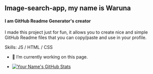 ## Image-search-app, my name is Waruna
#### I am GitHub Readme Generator's creator


I made this project just for fun, it allows you to create nice and simple GitHub Readme files that you can copy/paste and use in your profile.

Skills:  JS / HTML / CSS

- 🔭 I’m currently working on this page.

- [![Your Name's GitHub Stats](https://github-readme-stats.vercel.app/api?username=dhananjana123&show_icons=true)](https://github.com/your-username)





